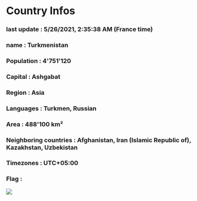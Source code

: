 # Country  Infos
### last update : 5/26/2021, 2:35:38 AM (France time)

### name : Turkmenistan
### Population : 4'751'120
### Capital : Ashgabat
### Region : Asia
### Languages : Turkmen, Russian
### Area : 488'100 km²
### Neighboring countries : Afghanistan, Iran (Islamic Republic of), Kazakhstan, Uzbekistan
### Timezones : UTC+05:00

### Flag :
![](https://restcountries.eu/data/tkm.svg)